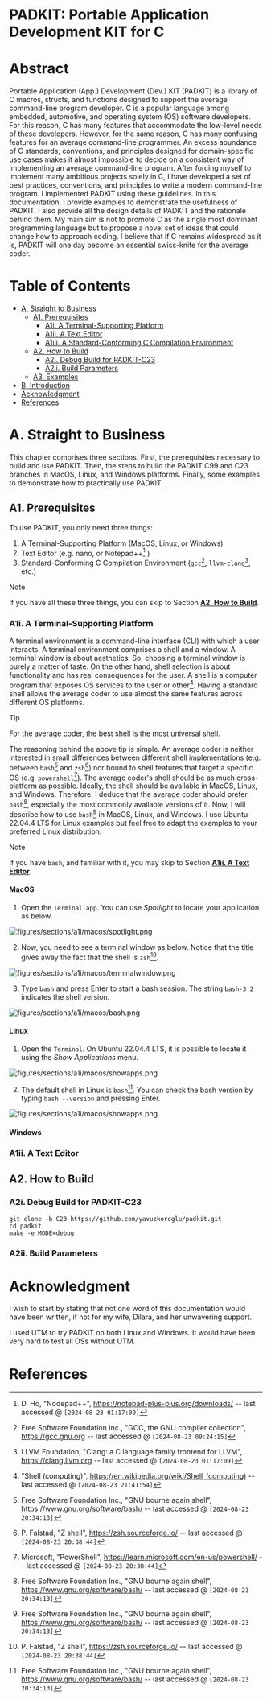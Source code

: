 # PADKIT: Portable Application Development KIT for C 

# Abstract

Portable Application (App.) Development (Dev.) KIT (PADKIT) is a library of C macros, structs, and functions designed to support the average command-line program developer. C is a popular language among embedded, automotive, and operating system (OS) software developers. For this reason, C has many features that accommodate the low-level needs of these developers. However, for the same reason, C has many confusing features for an average command-line programmer. An excess abundance of C standards, conventions, and principles designed for domain-specific use cases makes it almost impossible to decide on a consistent way of implementing an average command-line program. After forcing myself to implement many ambitious projects solely in C, I have developed a set of best practices, conventions, and principles to write a modern command-line program. I implemented PADKIT using these guidelines. In this documentation, I provide examples to demonstrate the usefulness of PADKIT. I also provide all the design details of PADKIT and the rationale behind them. My main aim is not to promote C as the single most dominant programming language but to propose a novel set of ideas that could change how to approach coding. I believe that if C remains widespread as it is, PADKIT will one day become an essential swiss-knife for the average coder. 

# Table of Contents

- [A. Straight to Business](#a-straight-to-business)
    - [A1. Prerequisites](#a1-prerequisites)
        - [A1i. A Terminal-Supporting Platform](#a1i-a-terminal-supporting-platform)
        - [A1ii. A Text Editor](#a1ii-a-text-editor)
        - [A1iii. A Standard-Conforming C Compilation Environment](#a1iii-a-standard-conforming-c-compilation-environment)
    - [A2. How to Build](#a2-how-to-build)
        - [A2i. Debug Build for PADKIT-C23](#a2i-debug-build-for-padkit-c23)
        - [A2ii. Build Parameters](#a2ii-build-parameters)
    - [A3. Examples](#a3-examples)
- [B. Introduction](#b-introduction)
- [Acknowledgment](#acknowledgment) 
- [References](#references)

# A. Straight to Business

This chapter comprises three sections. First, the prerequisites necessary to build and use PADKIT. Then, the steps to build the PADKIT C99 and C23 branches in MacOS, Linux, and Windows platforms. Finally, some examples to demonstrate how to practically use PADKIT.

## A1. Prerequisites

To use PADKIT, you only need three things:

1. A Terminal-Supporting Platform (MacOS, Linux, or Windows)
2. Text Editor (e.g. nano, or Notepad++[^1] )
3. Standard-Conforming C Compilation Environment (`gcc`[^2], `llvm-clang`[^3], etc.)

> [!NOTE]
> If you have all these three things, you can skip to Section **[A2. How to Build](#a2-how-to-build)**.

### A1i. A Terminal-Supporting Platform

A terminal environment is a command-line interface (CLI) with which a user interacts. A terminal environment comprises a shell and a window. A terminal window is about aesthetics. So, choosing a terminal window is purely a matter of taste. On the other hand, shell selection is about functionality and has real consequences for the user. A shell is a computer program that exposes OS services to the user or other[^7]. Having a standard shell allows the average coder to use almost the same features across different OS platforms.

> [!TIP]
> For the average coder, the best shell is the most universal shell.

The reasoning behind the above tip is simple. An average coder is neither interested in small differences between different shell implementations (e.g. between `bash`[^4] and `zsh`[^5]) nor bound to shell features that target a specific OS (e.g. `powershell`[^6]). The average coder's shell should be as much cross-platform as possible. Ideally, the shell should be available in MacOS, Linux, and Windows. Therefore, I deduce that the average coder should prefer `bash`[^4], especially the most commonly available versions of it. Now, I will describe how to use `bash`[^4] in MacOS, Linux, and Windows. I use Ubuntu 22.04.4 LTS for Linux examples but feel free to adapt the examples to your preferred Linux distribution.

> [!NOTE]
> If you have `bash`, and familiar with it, you may skip to Section **[A1ii. A Text Editor](#a1ii-a-text-editor)**.

#### MacOS

1. Open the `Terminal.app`. You can use *Spotlight* to locate your application as below.

![figures/sections/a1i/macos/spotlight.png](figures/sections/a1i/macos/spotlight.png)

2. Now, you need to see a terminal window as below. Notice that the title gives away the fact that the shell is `zsh`[^5].

![figures/sections/a1i/macos/terminalwindow.png](figures/sections/a1i/macos/terminalwindow.png)

3. Type `bash` and press Enter to start a bash session. The string `bash-3.2` indicates the shell version.

![figures/sections/a1i/macos/bash.png](figures/sections/a1i/macos/bash.png)

#### Linux

1. Open the `Terminal`. On Ubuntu 22.04.4 LTS, it is possible to locate it using the *Show Applications* menu.

![figures/sections/a1i/macos/showapps.png](figures/sections/a1i/linux/showapps.png)

2. The default shell in Linux is `bash`[^4]. You can check the bash version by typing `bash --version` and pressing Enter.

![figures/sections/a1i/macos/showapps.png](figures/sections/a1i/linux/bash.png)

#### Windows

### A1ii. A Text Editor

## A2. How to Build 

### A2i. Debug Build for PADKIT-C23

```
git clone -b C23 https://github.com/yavuzkoroglu/padkit.git 
cd padkit
make -e MODE=debug
```

### A2ii. Build Parameters

# Acknowledgment

I wish to start by stating that not one word of this documentation would have been written, if not for my wife, Dilara, and her unwavering support.

I used UTM to try PADKIT on both Linux and Windows. It would have been very hard to test all OSs without UTM.

# References

[^1]: D. Ho, "Nodepad++", https://notepad-plus-plus.org/downloads/ -- last accessed @ `[2024-08-23 01:17:09]`
[^2]: Free Software Foundation Inc., "GCC, the GNU compiler collection", https://gcc.gnu.org -- last accessed @ `[2024-08-23 09:24:15]`
[^3]: LLVM Foundation, "Clang: a C language family frontend for LLVM", https://clang.llvm.org -- last accessed @ `[2024-08-23 01:17:09]`
[^4]: Free Software Foundation Inc., "GNU bourne again shell", https://www.gnu.org/software/bash/ -- last accessed @ `[2024-08-23 20:34:13]`
[^5]: P. Falstad, "Z shell", https://zsh.sourceforge.io/ -- last accessed @ `[2024-08-23 20:38:44]`
[^6]: Microsoft, "PowerShell", https://learn.microsoft.com/en-us/powershell/ -- last accessed @ `[2024-08-23 20:38:44]`
[^7]: "Shell (computing)", https://en.wikipedia.org/wiki/Shell_(computing) -- last accessed @ `[2024-08-23 21:41:54]`
